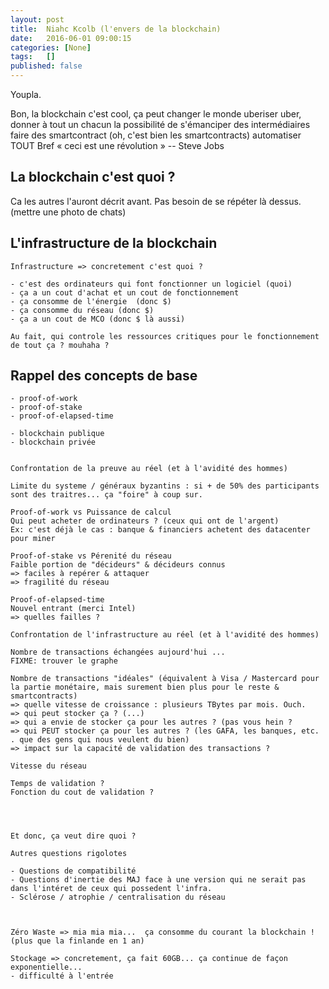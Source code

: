 ```yaml
---
layout: post
title:  Niahc Kcolb (l'envers de la blockchain)
date:   2016-06-01 09:00:15
categories: [None]
tags:   []
published: false
---
```


Youpla.

Bon, la blockchain c'est cool,
ça peut changer le monde
uberiser uber, 
donner à tout un chacun
la possibilité de s'émanciper des intermédiaires
faire des smartcontract (oh, c'est bien les smartcontracts)
automatiser TOUT
Bref « ceci est une révolution » -- Steve Jobs 

<!-- more -->

## La blockchain c'est quoi ?

Ca les autres l'auront décrit avant.
Pas besoin de se répéter là dessus.
(mettre une photo de chats)

## L'infrastructure de la blockchain

    Infrastructure => concretement c'est quoi ?
    
    - c'est des ordinateurs qui font fonctionner un logiciel (quoi)
    - ça a un cout d'achat et un cout de fonctionnement
    - ça consomme de l'énergie  (donc $)
    - ça consomme du réseau (donc $)
    - ça a un cout de MCO (donc $ là aussi)
    
    Au fait, qui controle les ressources critiques pour le fonctionnement de tout ça ? mouhaha ?

## Rappel des concepts de base

    - proof-of-work
    - proof-of-stake
    - proof-of-elapsed-time
    
    - blockchain publique
    - blockchain privée 
    
    
    Confrontation de la preuve au réel (et à l'avidité des hommes)
    
    Limite du systeme / généraux byzantins : si + de 50% des participants sont des traitres... ça "foire" à coup sur.
    
    Proof-of-work vs Puissance de calcul
    Qui peut acheter de ordinateurs ? (ceux qui ont de l'argent)
    Ex: c'est déjà le cas : banque & financiers achetent des datacenter pour miner
    
    Proof-of-stake vs Pérenité du réseau
    Faible portion de "décideurs" & décideurs connus 
    => faciles à repérer & attaquer
    => fragilité du réseau
    
    Proof-of-elapsed-time
    Nouvel entrant (merci Intel)
    => quelles failles ?
    
    Confrontation de l'infrastructure au réel (et à l'avidité des hommes)
    
    Nombre de transactions échangées aujourd'hui ...
    FIXME: trouver le graphe
    
    Nombre de transactions "idéales" (équivalent à Visa / Mastercard pour la partie monétaire, mais surement bien plus pour le reste & smartcontracts)
    => quelle vitesse de croissance : plusieurs TBytes par mois. Ouch.
    => qui peut stocker ça ? (...)
    => qui a envie de stocker ça pour les autres ? (pas vous hein ?
    => qui PEUT stocker ça pour les autres ? (les GAFA, les banques, etc. . que des gens qui nous veulent du bien)
    => impact sur la capacité de validation des transactions ?
    
    Vitesse du réseau
    
    Temps de validation ?
    Fonction du cout de validation ?
    
    
    
    
    Et donc, ça veut dire quoi ?
    
    Autres questions rigolotes
    
    - Questions de compatibilité
    - Questions d'inertie des MAJ face à une version qui ne serait pas dans l'intéret de ceux qui possedent l'infra.
    - Sclérose / atrophie / centralisation du réseau
    
    
    
    Zéro Waste => mia mia mia...  ça consomme du courant la blockchain ! (plus que la finlande en 1 an)
    
    Stockage => concretement, ça fait 60GB... ça continue de façon exponentielle...
    - difficulté à l'entrée
